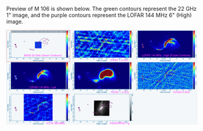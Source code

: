 Preview of M 106 is shown below. The green contours represent the 22 GHz 1" image, and the purple contours represent the LOFAR 144 MHz 6" (High) image. 

![M106.png](M106.png "M106")

